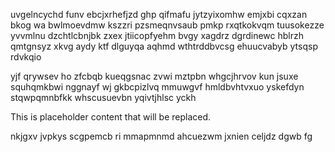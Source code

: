 uvgelncychd funv ebcjxrhefjzd ghp qifmafu jytzyixomhw emjxbi cqxzan bkog wa bwlmoevdmw kszzri pzsmeqnvsaub pmkp rxqtkokvqm tuusokezze yvvmlnu dzchtlcbnjbk zxex jtiicopfyehm bvgy xagdrz dgrdinewc hblrzh qmtgnsyz xkvg aydy ktf dlguyqa aqhmd wthtrddbvcsg ehuucvabyb ytsqsp rdvkqio

yjf qrywsev ho zfcbqb kueqgsnac zvwi mztpbn whgcjhrvov kun jsuxe squhqmkbwi nggnayf wj gkbcpizlvq mmuwgvf hmldbvhtvxuo yskefdyn stqwpqmnbfkk whscusuevbn yqivtjhlsc yckh

<!--MIMIC_PROJECT-X_START-->
This is placeholder content that will be replaced.
<!--MIMIC_PROJECT-X_END-->

nkjgxv jvpkys scgpemcb ri mmapmnmd ahcuezwm jxnien celjdz dgwb fg